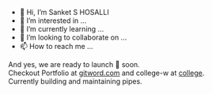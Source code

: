 - 👋 Hi, I’m Sanket S HOSALLI
- 👀 I’m interested in ...
- 🌱 I’m currently learning ...
- 💞️ I’m looking to collaborate on ...
- 📫 How to reach me ...

<!---
shosalli/shosalli is a ✨ special ✨ repository because its `README.md` (this file) appears on your GitHub profile.
You can click the Preview link to take a look at your changes.
--->
And yes, we are ready to launch 🚀 soon.
<br />
Checkout Portfolio at [gitword.com](https://gitword.com) and college-w at [college](https://college.dlrobo.com).
<br />
Currently building and maintaining pipes.
